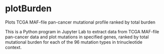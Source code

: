 # plotBurden
Plots TCGA MAF-file pan-cancer mutational profile ranked by total burden

This is a Python program in Jupyter Lab to extract data from TCGA MAF-file pan-cancer data and plot mutations in specified genes, ranked by total mutational burden for each of the 96 mutation types in trinucleotide context.
